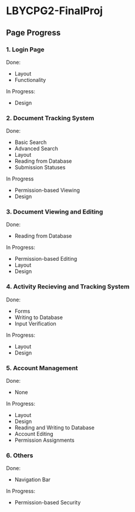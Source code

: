 # LBYCPG2-FinalProj

## **Page Progress**
### **1. Login Page**
Done:
- Layout
- Functionality

In Progress:
- Design

### **2. Document Tracking System**
Done:
- Basic Search
- Advanced Search
- Layout
- Reading from Database
- Submission Statuses

In Progress
- Permission-based Viewing
- Design

### **3. Document Viewing and Editing**
Done:
- Reading from Database

In Progress:
- Permission-based Editing
- Layout
- Design

### **4. Activity Recieving and Tracking System**
Done:
- Forms
- Writing to Database
- Input Verification

In Progress:
- Layout
- Design

### **5. Account Management**
Done:
- None

In Progress:
- Layout
- Design
- Reading and Writing to Database
- Account Editing
- Permission Assignments

### **6. Others**
Done:
- Navigation Bar

In Progress:
- Permission-based Security
